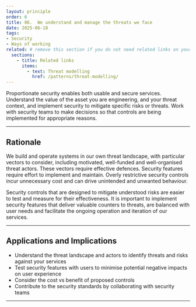 ```yaml
---
layout: principle
order: 6
title: 06.	We understand and manage the threats we face
date: 2025-06-18
tags:
- Security
- Ways of working
related: # remove this section if you do not need related links on your page
  sections:
    - title: Related links
      items:
        - text: Threat modelling
          href: /patterns/threat-modelling/
---
```


Proportionate security enables both usable and secure services. Understand the value of the asset you are engineering, and your threat context, and implement security to mitigate specific risks or threats. Work with security teams to make decisions so that controls are being implemented for appropriate reasons.

---

## Rationale

We build and operate systems in our own threat landscape, with particular vectors to consider, including motivated, well-funded and well-organised threat actors. These vectors require effective defences. Security features require effort to implement and maintain. Overly restrictive security controls incur unnecessary cost and can drive unintended and unwanted behaviour. 

Security controls that are designed to mitigate understood risks are easier to test and measure for their effectiveness. It is important to implement security features that deliver valuable counters to threats, are balanced with user needs and facilitate the ongoing operation and iteration of our services.

---

## Applications and Implications

- Understand the threat landscape and actors to identify threats and risks against your services
- Test security features with users to minimise potential negative impacts on user experience
- Consider the cost vs benefit of proposed controls
- Contribute to the security standards by collaborating with security teams

---
